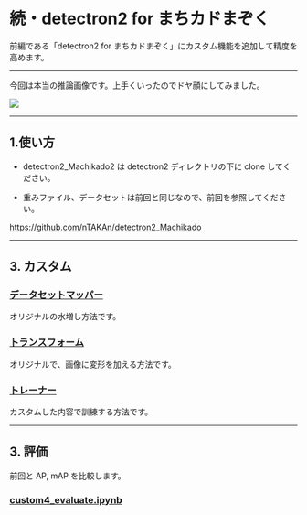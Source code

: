 # 続・detectron2 for まちカドまぞく

前編である「detectron2 for まちカドまぞく」にカスタム機能を追加して精度を高めます。

---

今回は本当の推論画像です。上手くいったのでドヤ顔にしてみました。

<img src=https://user-images.githubusercontent.com/33882378/79108398-34fe8400-7db1-11ea-9b26-08e09e13243f.jpg>

---
## 1.使い方

* detectron2_Machikado2 は detectron2 ディレクトリの下に clone してください。

* 重みファイル、データセットは前回と同じなので、前回を参照してください。

https://github.com/nTAKAn/detectron2_Machikado

---
## 3. カスタム

### [データセットマッパー](https://github.com/nTAKAn/detectron2_Machikado2/blob/master/custom1_DatasetMapper.ipynb)

オリジナルの水増し方法です。

### [トランスフォーム](https://github.com/nTAKAn/detectron2_Machikado2/blob/master/custom2_Transform.ipynb)

オリジナルで、画像に変形を加える方法です。

### [トレーナー](https://github.com/nTAKAn/detectron2_Machikado2/blob/master/custom3_training.ipynb)

カスタムした内容で訓練する方法です。

---
## 3. 評価

前回と AP, mAP を比較します。

### [custom4_evaluate.ipynb](https://github.com/nTAKAn/detectron2_Machikado2/blob/master/)